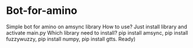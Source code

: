 # Bot-for-amino
Simple bot for amino on amsync library
How to use?
Just install library and activate main.py
Which library need to install?
pip install amsync,
pip install fuzzywuzzy,
pip install numpy,
pip install gtts.
Ready)

